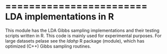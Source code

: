 ========================
LDA implementations in R
========================

This module has the LDA Gibbs sampling implementations and their testing scripts written in R. This code is mainly used for experimental purposes. For large datasets pelase see the *ldahp* R package (module), which has optimized (C++) Gibbs sampling routines. 



